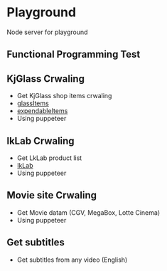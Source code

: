 # Playground

Node server for playground

## Functional Programming Test

## KjGlass Crwaling
+ Get KjGlass shop items crwaling
+ [glassItems](http://kjglass.co.kr/shop.php?shopId=10001)
+ [expendableItems](http://kjglass.co.kr/shop.php?shopId=10002)
+ Using puppeteer

## lkLab Crwaling
+ Get LkLab product list
+ [lkLab](http://lklab.com/)
+ Using puppeteer

## Movie site Crwaling
+ Get Movie datam (CGV, MegaBox, Lotte Cinema)
+ Using puppeteer

## Get subtitles
+ Get subtitles from any video (English)
